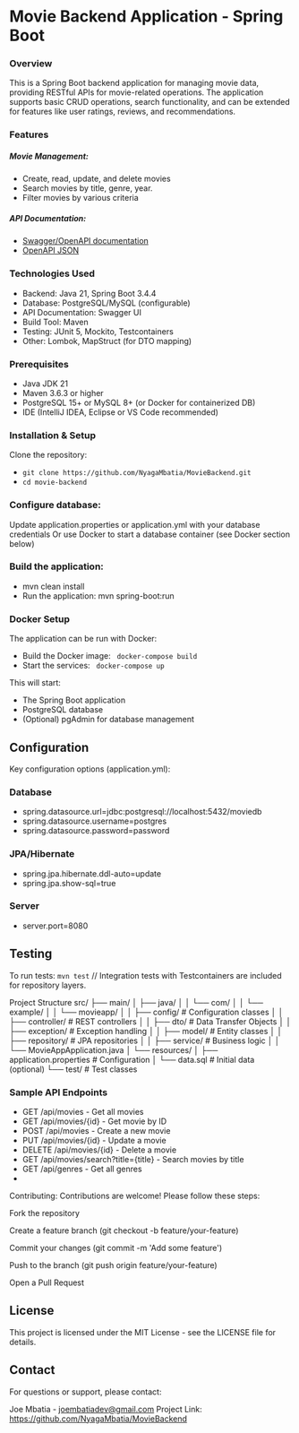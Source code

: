 # Movie Backend Application - Spring Boot

### Overview
This is a Spring Boot backend application for managing movie data, providing RESTful APIs for movie-related operations. The application supports basic CRUD operations, search functionality, and can be extended for features like user ratings, reviews, and recommendations.

### Features

##### Movie Management:
* Create, read, update, and delete movies
* Search movies by title, genre, year.
* Filter movies by various criteria

##### API Documentation:
* [Swagger/OpenAPI documentation]((http://localhost:8080/swagger-ui.html))
* [OpenAPI JSON](http://localhost:8080/v3/api-docs)

### Technologies Used

* Backend: Java 21, Spring Boot 3.4.4
* Database: PostgreSQL/MySQL (configurable)
* API Documentation: Swagger UI
* Build Tool: Maven
* Testing: JUnit 5, Mockito, Testcontainers
* Other: Lombok, MapStruct (for DTO mapping)

### Prerequisites
* Java JDK 21
* Maven 3.6.3 or higher
* PostgreSQL 15+ or MySQL 8+ (or Docker for containerized DB)
* IDE (IntelliJ IDEA, Eclipse or VS Code recommended)

### Installation & Setup
Clone the repository: 
* `git clone https://github.com/NyagaMbatia/MovieBackend.git` 
* `cd movie-backend`

### Configure database:

Update application.properties or application.yml with your database credentials 
Or use Docker to start a database container (see Docker section below)

### Build the application: 
* mvn clean install
* Run the application: mvn spring-boot:run

### Docker Setup
The application can be run with Docker:

* Build the Docker image: ` docker-compose build`
* Start the services: ` docker-compose up`

This will start: 
* The Spring Boot application
* PostgreSQL database
* (Optional) pgAdmin for database management

## Configuration
Key configuration options (application.yml):
### Database
* spring.datasource.url=jdbc:postgresql://localhost:5432/moviedb
* spring.datasource.username=postgres
* spring.datasource.password=password

### JPA/Hibernate
* spring.jpa.hibernate.ddl-auto=update
* spring.jpa.show-sql=true

### Server
* server.port=8080

## Testing
To run tests: `mvn test`
// Integration tests with Testcontainers are included for repository layers.

Project Structure
src/
├── main/
│   ├── java/
│   │   └── com/
│   │       └── example/
│   │           └── movieapp/
│   │               ├── config/       # Configuration classes
│   │               ├── controller/   # REST controllers
│   │               ├── dto/          # Data Transfer Objects
│   │               ├── exception/    # Exception handling
│   │               ├── model/        # Entity classes
│   │               ├── repository/   # JPA repositories
│   │               ├── service/      # Business logic
│   │               └── MovieAppApplication.java
│   └── resources/
│       ├── application.properties    # Configuration
│       └── data.sql                 # Initial data (optional)
└── test/                            # Test classes
### Sample API Endpoints
* GET /api/movies - Get all movies
* GET /api/movies/{id} - Get movie by ID
* POST /api/movies - Create a new movie
* PUT /api/movies/{id} - Update a movie
* DELETE /api/movies/{id} - Delete a movie
* GET /api/movies/search?title={title} - Search movies by title
* GET /api/genres - Get all genres
* 

Contributing: Contributions are welcome! Please follow these steps:

Fork the repository

Create a feature branch (git checkout -b feature/your-feature)

Commit your changes (git commit -m 'Add some feature')

Push to the branch (git push origin feature/your-feature)

Open a Pull Request

## License
This project is licensed under the MIT License - see the LICENSE file for details.

## Contact
For questions or support, please contact:

Joe Mbatia - joembatiadev@gmail.com
Project Link: https://github.com/NyagaMbatia/MovieBackend
